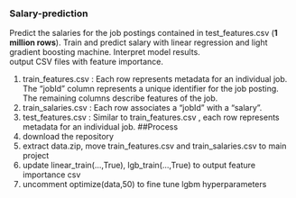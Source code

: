 ### Salary-prediction ###
Predict the salaries for the job postings contained in test_features.csv (__1 million rows__). Train and predict salary with linear regression and light gradient boosting machine. Interpret model results.<br>output CSV files with feature importance.
1. train_features.csv : Each row represents metadata for an individual job. The “jobId” column represents a unique identifier for the job posting. The remaining columns describe features of the job.
2. train_salaries.csv : Each row associates a “jobId” with a “salary”.</li>
3. test_features.csv : Similar to train_features.csv , each row represents metadata for an individual job.
##Process
1. download the repository
2. extract data.zip, move train_features.csv and train_salaries.csv to main project
3. update linear_train(...,True), lgb_train(...,True) to output feature importance csv
4. uncomment optimize(data,50) to fine tune lgbm hyperparameters
